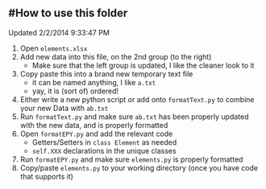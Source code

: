 #How to use this folder
---
Updated 2/2/2014 9:33:47 PM 

1. Open `elements.xlsx`
2. Add new data into this file, on the 2nd group (to the right)
	* Make sure that the left group is updated, I like the cleaner look to it
3. Copy paste this into a brand new temporary text file 
	* it can be named anything, I like `a.txt` 
	* yay, it is (sort of) ordered!
4. Either write a new python script or add onto `formatText.py` to combine your new Data with `ab.txt`
5. Run `formatText.py` and make sure `ab.txt` has been properly updated with the new data, and is properly formatted
6. Open `formatEPY.py` and add the relevant code
	* Getters/Setters in `class Element` as needed
	* `self.XXX` declarations in the unique classes
7. Run `formatEPY.py` and make sure `elements.py` is properly formatted
8. Copy/paste `elements.py` to your working directory (once you have code that supports it)